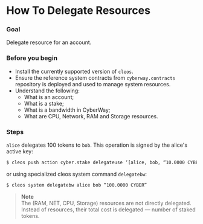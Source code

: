 # How To Delegate Resources

### Goal
Delegate resource for an account.

### Before you begin
  * Install the currently supported version of `cleos`.
  * Ensure the reference system contracts from `cyberway.contracts` repository is deployed and used to manage system resources.
  * Understand the following:
    * What is an account;
    * What is a stake;
    * What is a bandwidth in CyberWay;
    * What are CPU, Network, RAM and Storage resources.

### Steps

`alice`  delegates 100 tokens to `bob`. This operation is signed by the alice's active key:
```sh
$ cleos push action cyber.stake delegateuse ‘[alice, bob, “10.0000 CYBER”]` -p alice@active
```
or using specialized cleos system command `delegatebw`:
```sh
$ cleos system delegatebw alice bob “100.0000 CYBER”
```

> **Note**  
> The (RAM, NET, CPU, Storage) resources are not directly delegated. Instead of resources, their total cost is delegated — number of staked tokens.

